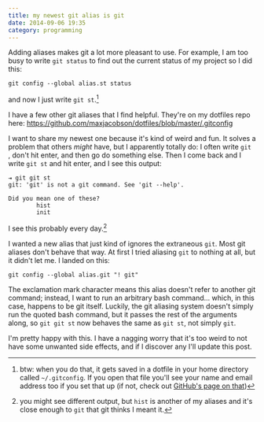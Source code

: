 ```yaml
---
title: my newest git alias is git
date: 2014-09-06 19:35
category: programming
---
```


Adding aliases makes git a lot more pleasant to use. For example, I am too busy to write `git status` to find out the current status of my project so I did this:

`git config --global alias.st status`

and now I just write `git st`.[^global]

[^global]: btw: when you do that, it gets saved in a dotfile in your home directory called `~/.gitconfig`. If you open that file you'll see your name and email address too if you set that up (if not, check out [GitHub's page on that](https://help.github.com/articles/set-up-git))

I have a few other git aliases that I find helpful. They're on my dotfiles repo here: <https://github.com/maxjacobson/dotfiles/blob/master/.gitconfig>

I want to share my newest one because it's kind of weird and fun. It solves a problem that others *might* have, but I apparently totally do: I often write `git `, don't hit enter, and then go do something else. Then I come back and I write `git st` and hit enter, and I see this output:

```
⇥ git git st
git: 'git' is not a git command. See 'git --help'.

Did you mean one of these?
        hist
        init
```

I see this probably every day.[^hist]

[^hist]: you might see different output, but `hist` is another of my aliases and it's close enough to `git` that git thinks I meant it.

I wanted a new alias that just kind of ignores the extraneous `git`. Most git aliases don't behave that way. At first I tried aliasing `git` to nothing at all, but it didn't let me. I landed on this:

`git config --global alias.git "! git"`

The exclamation mark character means this alias doesn't refer to another git command; instead, I want to run an arbitrary bash command... which, in this case, happens to be git itself. Luckily, the git aliasing system doesn't simply run the quoted bash command, but it passes the rest of the arguments along, so `git git st` now behaves the same as `git st`, not simply `git`.

I'm pretty happy with this. I have a nagging worry that it's too weird to not have some unwanted side effects, and if I discover any I'll update this post.
